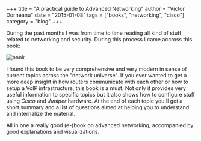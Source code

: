 +++
title = "A practical guide to Advanced Networking"
author = "Victor Dorneanu"
date = "2015-01-08"
tags = ["books", "networking", "cisco"]
category = "blog"
+++

During the past months I was from time to time reading all kind of stuff related to networking and security. During this process I came accross this book:

![book](/posts/img/2015/3b9c034b88c3d5ea44bd4d6bc4436c0f.jpg)

I found this book to be very comprehensive and very modern in sense of current topics
across the "network universe". If you ever wanted to get a more deep insight in how
routers communicate with each other or how to setup a VoIP infrastructure, this book 
is a must. Not only it provides very useful information to specific topics but it also
shows how to configure stuff using *Cisco* and *Juniper* hardware. At the end of each 
topic you'll get a short summary and a list of questions aimed at helping you to 
understand and internalize the material.

All in one a really good (e-)book on advanced networking, accompanied by good explanations
and visualizations.

